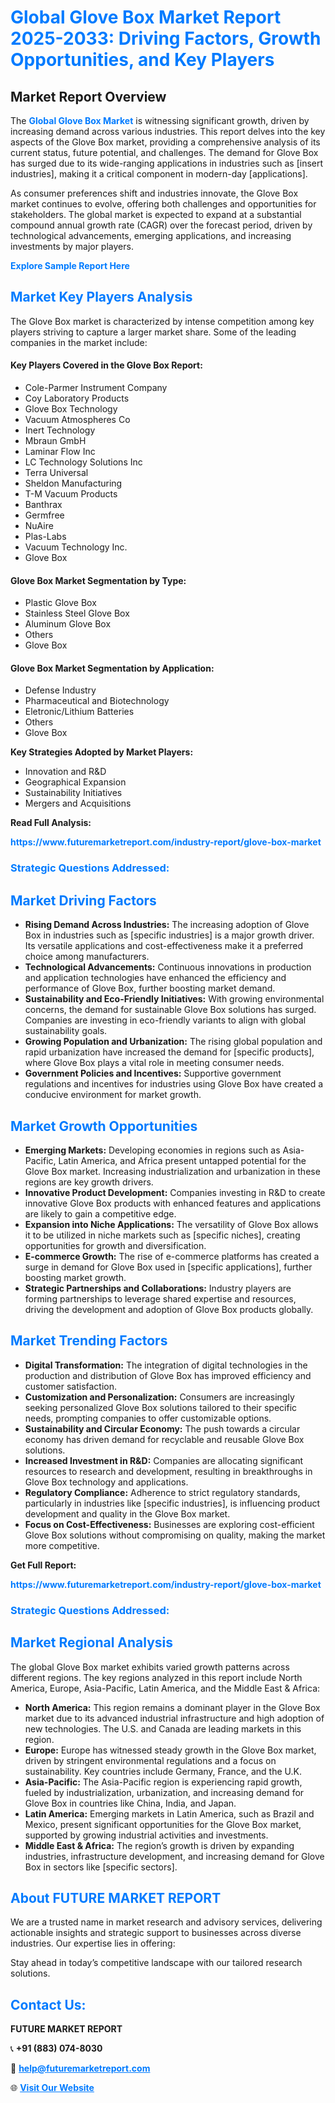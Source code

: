 <h1 style="color: #007BFF;">Global Glove Box Market Report 2025-2033: Driving Factors, Growth Opportunities, and Key Players</h1>

<section id="overview">
<h2>Market Report Overview</h2>
<p>The <a href="https://www.futuremarketreport.com/industry-report/glove-box-market" style="color: #007BFF; text-decoration: none;"><strong>Global Glove Box Market</strong></a> is witnessing significant growth, driven by increasing demand across various industries. This report delves into the key aspects of the Glove Box market, providing a comprehensive analysis of its current status, future potential, and challenges. The demand for Glove Box has surged due to its wide-ranging applications in industries such as [insert industries], making it a critical component in modern-day [applications].</p>
<p>As consumer preferences shift and industries innovate, the Glove Box market continues to evolve, offering both challenges and opportunities for stakeholders. The global market is expected to expand at a substantial compound annual growth rate (CAGR) over the forecast period, driven by technological advancements, emerging applications, and increasing investments by major players.</p>
</section>

<section id="overview">
<p><a href="https://www.futuremarketreport.com/request-sample/reportId=100818" style="color: #007BFF; text-decoration: none;"><strong>Explore Sample Report Here</strong></a></p>
</section>

<section id="key-players">
<h2 style="color: #007BFF;">Market Key Players Analysis</h2>
<p>The Glove Box market is characterized by intense competition among key players striving to capture a larger market share. Some of the leading companies in the market include:</p>
<h4>Key Players Covered in the Glove Box Report:</h4>
<ul><li>Cole-Parmer Instrument Company</li><li>Coy Laboratory Products</li><li>Glove Box Technology</li><li>Vacuum Atmospheres Co</li><li>Inert Technology</li><li>Mbraun GmbH</li><li>Laminar Flow Inc</li><li>LC Technology Solutions Inc</li><li>Terra Universal</li><li>Sheldon Manufacturing</li><li>T-M Vacuum Products</li><li>Banthrax</li><li>Germfree</li><li>NuAire</li><li>Plas-Labs</li><li>Vacuum Technology Inc.</li><li>Glove Box</li></ul>
<h4>Glove Box Market Segmentation by Type:</h4>
<ul><li>Plastic Glove Box</li><li>Stainless Steel Glove Box</li><li>Aluminum Glove Box</li><li>Others</li><li>Glove Box</li></ul>

<h4>Glove Box Market Segmentation by Application:</h4>
<ul><li>Defense Industry</li><li>Pharmaceutical and Biotechnology</li><li>Eletronic/Lithium Batteries</li><li>Others</li><li>Glove Box</li></ul>
<p><strong>Key Strategies Adopted by Market Players:</strong></p>
<ul>
<li>Innovation and R&D</li>
<li>Geographical Expansion</li>
<li>Sustainability Initiatives</li>
<li>Mergers and Acquisitions</li>
</ul>
</section>

<section>
<p><strong>Read Full Analysis: </strong></p><a href="https://www.futuremarketreport.com/industry-report/glove-box-market" style="color: #007BFF; text-decoration: none;"><strong>https://www.futuremarketreport.com/industry-report/glove-box-market</strong></a>
<h3 style="color: #007BFF;">Strategic Questions Addressed:</h3>
</section>

<section id="driving-factors">
<h2 style="color: #007BFF;">Market Driving Factors</h2>
<ul>
<li><strong>Rising Demand Across Industries:</strong> The increasing adoption of Glove Box in industries such as [specific industries] is a major growth driver. Its versatile applications and cost-effectiveness make it a preferred choice among manufacturers.</li>
<li><strong>Technological Advancements:</strong> Continuous innovations in production and application technologies have enhanced the efficiency and performance of Glove Box, further boosting market demand.</li>
<li><strong>Sustainability and Eco-Friendly Initiatives:</strong> With growing environmental concerns, the demand for sustainable Glove Box solutions has surged. Companies are investing in eco-friendly variants to align with global sustainability goals.</li>
<li><strong>Growing Population and Urbanization:</strong> The rising global population and rapid urbanization have increased the demand for [specific products], where Glove Box plays a vital role in meeting consumer needs.</li>
<li><strong>Government Policies and Incentives:</strong> Supportive government regulations and incentives for industries using Glove Box have created a conducive environment for market growth.</li>
</ul>
</section>

<section id="growth-opportunities">
<h2 style="color: #007BFF;">Market Growth Opportunities</h2>
<ul>
<li><strong>Emerging Markets:</strong> Developing economies in regions such as Asia-Pacific, Latin America, and Africa present untapped potential for the Glove Box market. Increasing industrialization and urbanization in these regions are key growth drivers.</li>
<li><strong>Innovative Product Development:</strong> Companies investing in R&D to create innovative Glove Box products with enhanced features and applications are likely to gain a competitive edge.</li>
<li><strong>Expansion into Niche Applications:</strong> The versatility of Glove Box allows it to be utilized in niche markets such as [specific niches], creating opportunities for growth and diversification.</li>
<li><strong>E-commerce Growth:</strong> The rise of e-commerce platforms has created a surge in demand for Glove Box used in [specific applications], further boosting market growth.</li>
<li><strong>Strategic Partnerships and Collaborations:</strong> Industry players are forming partnerships to leverage shared expertise and resources, driving the development and adoption of Glove Box products globally.</li>
</ul>
</section>

<section id="trending-factors">
<h2 style="color: #007BFF;">Market Trending Factors</h2>
<ul>
<li><strong>Digital Transformation:</strong> The integration of digital technologies in the production and distribution of Glove Box has improved efficiency and customer satisfaction.</li>
<li><strong>Customization and Personalization:</strong> Consumers are increasingly seeking personalized Glove Box solutions tailored to their specific needs, prompting companies to offer customizable options.</li>
<li><strong>Sustainability and Circular Economy:</strong> The push towards a circular economy has driven demand for recyclable and reusable Glove Box solutions.</li>
<li><strong>Increased Investment in R&D:</strong> Companies are allocating significant resources to research and development, resulting in breakthroughs in Glove Box technology and applications.</li>
<li><strong>Regulatory Compliance:</strong> Adherence to strict regulatory standards, particularly in industries like [specific industries], is influencing product development and quality in the Glove Box market.</li>
<li><strong>Focus on Cost-Effectiveness:</strong> Businesses are exploring cost-efficient Glove Box solutions without compromising on quality, making the market more competitive.</li>
</ul>
</section>

<section>
<p><strong>Get Full Report: </strong></p><a href="https://www.futuremarketreport.com/industry-report/glove-box-market" style="color: #007BFF; text-decoration: none;"><strong>https://www.futuremarketreport.com/industry-report/glove-box-market</strong></a>
<h3 style="color: #007BFF;">Strategic Questions Addressed:</h3>
</section>


<section id="regional-analysis">
<h2 style="color: #007BFF;">Market Regional Analysis</h2>
<p>The global Glove Box market exhibits varied growth patterns across different regions. The key regions analyzed in this report include North America, Europe, Asia-Pacific, Latin America, and the Middle East & Africa:</p>
<ul>
<li><strong>North America:</strong> This region remains a dominant player in the Glove Box market due to its advanced industrial infrastructure and high adoption of new technologies. The U.S. and Canada are leading markets in this region.</li>
<li><strong>Europe:</strong> Europe has witnessed steady growth in the Glove Box market, driven by stringent environmental regulations and a focus on sustainability. Key countries include Germany, France, and the U.K.</li>
<li><strong>Asia-Pacific:</strong> The Asia-Pacific region is experiencing rapid growth, fueled by industrialization, urbanization, and increasing demand for Glove Box in countries like China, India, and Japan.</li>
<li><strong>Latin America:</strong> Emerging markets in Latin America, such as Brazil and Mexico, present significant opportunities for the Glove Box market, supported by growing industrial activities and investments.</li>
<li><strong>Middle East & Africa:</strong> The region’s growth is driven by expanding industries, infrastructure development, and increasing demand for Glove Box in sectors like [specific sectors].</li>
</ul>
</section>

<footer>
<h2 style="color: #007BFF;">About FUTURE MARKET REPORT</h2>
<p>We are a trusted name in market research and advisory services, delivering actionable insights and strategic support to businesses across diverse industries. Our expertise lies in offering:</p>

<p>Stay ahead in today’s competitive landscape with our tailored research solutions.</p>

<h2 style="color: #007BFF;">Contact Us:</h2>
<p><strong>FUTURE MARKET REPORT</strong></p>
<p>📞 <strong>+91 (883) 074-8030</strong></p>
<p>📧 <strong><a href="mailto:help@futuremarketreport.com" style="color: #007BFF;">help@futuremarketreport.com</a></strong></p>
<p>🌐 <strong><a href="https://www.futuremarketreport.com/" style="color: #007BFF;">Visit Our Website</a></strong></p>
</footer>